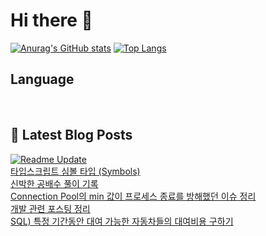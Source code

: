 # Hi there 👋

[![Anurag's GitHub stats](https://github-readme-stats.vercel.app/api?username=fullth)](https://github.com/anuraghazra/github-readme-stats)
[![Top Langs](https://github-readme-stats.vercel.app/api/top-langs/?username=fullth&layout=compact&hide=r,jupyter%20notebook,c%23&exclude_repo=roharui.github.io)](https://github.com/anuraghazra/github-readme-stats)

## Language

<p>
  <img alt="" src= "https://img.shields.io/badge/Node.js-339933?style=flat-square&logo=Node.js&logoColor=green"/>
  <img alt="" src= "https://img.shields.io/badge/TypeScript-black?logo=typescript&logoColor=blue"/>
  <img alt="" src= "https://img.shields.io/badge/JavaScript-F7DF1E?style=flat-square&logo=JavaScript&logoColor=white"/> 
</p>

## 📕 Latest Blog Posts
[![Readme Update](https://github.com/fullth/fullth/actions/workflows/main.yml/badge.svg)](https://github.com/fullth/fullth/actions/workflows/main.yml)</br>
<a href=https://fullth.tistory.com/entry/%ED%83%80%EC%9E%85%EC%8A%A4%ED%81%AC%EB%A6%BD%ED%8A%B8-%EC%8B%AC%EB%B3%BC-%ED%83%80%EC%9E%85-Symbols>타입스크립트 심볼 타입 (Symbols)</a></br><a href=https://fullth.tistory.com/entry/%EC%8B%A0%EB%B0%95%ED%95%9C-%EA%B3%B5%EB%B0%B0%EC%88%98-%ED%92%80%EC%9D%B4-%EA%B8%B0%EB%A1%9D>신박한 공배수 풀이 기록</a></br><a href=https://fullth.tistory.com/entry/Connection-Pool%EC%9D%98-min-%EA%B0%92%EC%9D%B4-%ED%94%84%EB%A1%9C%EC%84%B8%EC%8A%A4-%EC%A2%85%EB%A3%8C%EB%A5%BC-%EB%B0%A9%ED%95%B4%ED%96%88%EB%8D%98-%EC%9D%B4%EC%8A%88-%EC%A0%95%EB%A6%AC>Connection Pool의 min 값이 프로세스 종료를 방해했던 이슈 정리</a></br><a href=https://fullth.tistory.com/entry/Dev-%EA%B0%9C%EB%B0%9C-%EA%B4%80%EB%A0%A8-%ED%8F%AC%EC%8A%A4%ED%8C%85-%EC%A0%95%EB%A6%AC>개발 관련 포스팅 정리</a></br><a href=https://fullth.tistory.com/entry/%ED%94%84%EB%A1%9C%EA%B7%B8%EB%9E%98%EB%A8%B8%EC%8A%A4-SQL-LV4-%ED%8A%B9%EC%A0%95-%EA%B8%B0%EA%B0%84%EB%8F%99%EC%95%88-%EB%8C%80%EC%97%AC-%EA%B0%80%EB%8A%A5%ED%95%9C-%EC%9E%90%EB%8F%99%EC%B0%A8%EB%93%A4%EC%9D%98-%EB%8C%80%EC%97%AC%EB%B9%84%EC%9A%A9-%EA%B5%AC%ED%95%98%EA%B8%B0>SQL) 특정 기간동안 대여 가능한 자동차들의 대여비용 구하기</a></br>